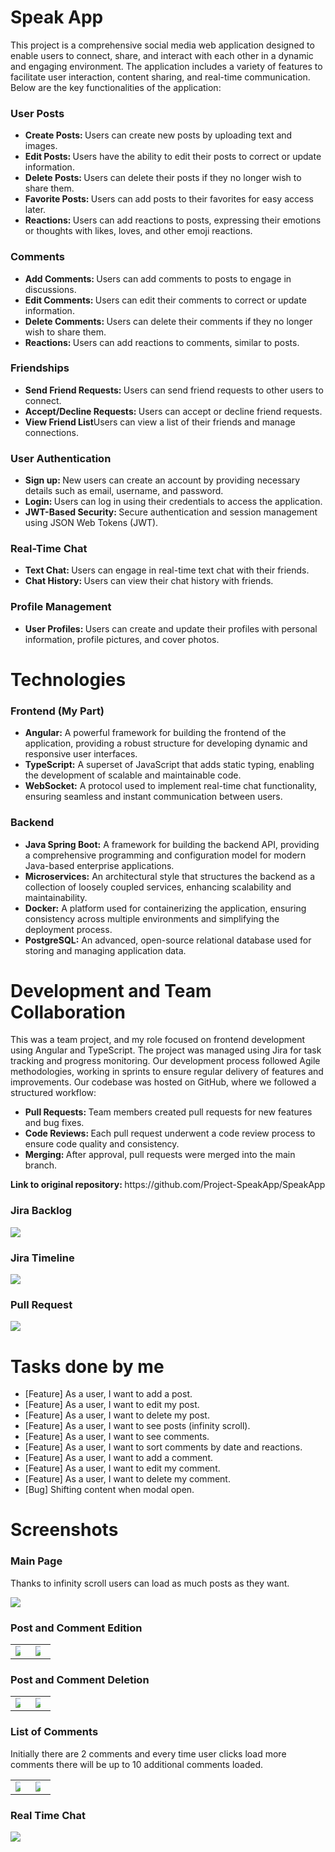 # Speak App
<p>This project is a comprehensive social media web application designed to enable users to connect, share, and interact with each other in a dynamic and engaging environment. The application includes a variety of features to facilitate user interaction, content sharing, and real-time communication. Below are the key functionalities of the application: </p>

### User Posts 
<ul>
    <li><strong>Create Posts: </strong>Users can create new posts by uploading text and images.</li>
    <li><strong>Edit Posts: </strong>Users have the ability to edit their posts to correct or update information.</li>
    <li><strong>Delete Posts: </strong>Users can delete their posts if they no longer wish to share them.</li>
    <li><strong>Favorite Posts: </strong>Users can add posts to their favorites for easy access later.</li>
    <li><strong>Reactions:  </strong>Users can add reactions to posts, expressing their emotions or thoughts with likes, loves, and other emoji reactions.</li>
</ul>

### Comments
<ul> 
    <li><strong>Add Comments: </strong>Users can add comments to posts to engage in discussions.</li>
    <li><strong>Edit Comments: </strong>Users can edit their comments to correct or update information.</li>
    <li><strong>Delete Comments: </strong>Users can delete their comments if they no longer wish to share them.</li>
    <li><strong>Reactions: </strong>Users can add reactions to comments, similar to posts.</li>
</ul>

### Friendships
<ul> 
    <li><strong>Send Friend Requests: </strong>Users can send friend requests to other users to connect.</li>
    <li><strong>Accept/Decline Requests: </strong>Users can accept or decline friend requests.</li>
    <li><strong>View Friend List</strong>Users can view a list of their friends and manage connections.</li>
</ul>

### User Authentication
<ul>
    <li><strong>Sign up: </strong>New users can create an account by providing necessary details such as email, username, and password.</li>
    <li><strong>Login: </strong>Users can log in using their credentials to access the application.</li>
    <li><strong>JWT-Based Security: </strong>Secure authentication and session management using JSON Web Tokens (JWT).</li>
</ul>

### Real-Time Chat
<ul>
    <li><strong>Text Chat: </strong>Users can engage in real-time text chat with their friends.</li>
    <li><strong>Chat History: </strong>Users can view their chat history with friends.</li>
</ul>

### Profile Management
<ul>
    <li><strong>User Profiles: </strong>Users can create and update their profiles with personal information, profile pictures, and cover photos.</li>
</ul>

# Technologies
### Frontend (My Part)
<ul>
    <li><strong>Angular:</strong> A powerful framework for building the frontend of the application, providing a robust structure for developing dynamic and responsive user interfaces.</li>
    <li><strong>TypeScript:</strong> A superset of JavaScript that adds static typing, enabling the development of scalable and maintainable code.</li>
    <li><strong>WebSocket:</strong> A protocol used to implement real-time chat functionality, ensuring seamless and instant communication between users.</li>
</ul>

### Backend
<ul>
    <li><strong>Java Spring Boot:</strong> A framework for building the backend API, providing a comprehensive programming and configuration model for modern Java-based enterprise applications.</li>
    <li><strong>Microservices:</strong> An architectural style that structures the backend as a collection of loosely coupled services, enhancing scalability and maintainability.</li>
    <li><strong>Docker:</strong> A platform used for containerizing the application, ensuring consistency across multiple environments and simplifying the deployment process.</li>
    <li><strong>PostgreSQL:</strong> An advanced, open-source relational database used for storing and managing application data.</li>
</ul>

# Development and Team Collaboration
<p>This was a team project, and my role focused on frontend development using Angular and TypeScript. The project was managed using Jira for task tracking and progress monitoring. Our development process followed Agile methodologies, working in sprints to ensure regular delivery of features and improvements. Our codebase was hosted on GitHub, where we followed a structured workflow:</p>
<ul>
    <li><strong>Pull Requests: </strong>Team members created pull requests for new features and bug fixes.</li>
    <li><strong>Code Reviews: </strong>Each pull request underwent a code review process to ensure code quality and consistency.</li>
    <li><strong>Merging: </strong>After approval, pull requests were merged into the main branch.</li>
</ul>

<p><strong>Link to original repository: </strong>https://github.com/Project-SpeakApp/SpeakApp</p>


### Jira Backlog
<img src="Images/JiraBacklog.png" style="max-width: 100%; height:auto">

### Jira Timeline
<img src="Images/JiraTimeline.png" style="max-width: 100%; height:auto">

### Pull Request
<img src="Images/PR.png" style="max-width: 100%; height:auto">

# Tasks done by me
<ul>
    <li>[Feature] As a user, I want to add a post.</li>
    <li>[Feature] As a user, I want to edit my post.</li>
    <li>[Feature] As a user, I want to delete my post.</li>
    <li>[Feature] As a user, I want to see posts (infinity scroll).</li>
    <li>[Feature] As a user, I want to see comments.</li>
    <li>[Feature] As a user, I want to sort comments by date and reactions.</li>
    <li>[Feature] As a user, I want to add a comment.</li>
    <li>[Feature] As a user, I want to edit my comment.</li>
    <li>[Feature] As a user, I want to delete my comment.</li>
    <li>[Bug] Shifting content when modal open.</li>
</ul>

# Screenshots

### Main Page
<p>Thanks to infinity scroll users can load as much posts as they want.</p>
<img src="Images/MainPage.png" style="max-width: 100%; height:auto">

### Post and Comment Edition

<table>
  <tr>
    <td><img src="Images/PostEdition.png" style="max-width: 50%; height: auto;"></td>
    <td><img src="Images/CommentEdition.png" style="max-width: 50%; height: auto;"></td>
  </tr>
</table>

### Post and Comment Deletion

<table>
  <tr>
    <td><img src="Images/PostDeletion.png" style="max-width: 50%; height: auto;"></td>
    <td><img src="Images/CommentDeletion.png" style="max-width: 50%; height: auto;"></td>
  </tr>
</table>

### List of Comments
<p>Initially there are 2 comments and every time user clicks load more comments there will be up to 10 additional comments loaded.</p>
<table>
  <tr>
    <td><img src="Images/ListOfCommentsHidden.png" style="max-width: 50%; height: auto;"></td>
    <td><img src="Images/ListOfComments.png" style="max-width: 50%; height: auto;"></td>
  </tr>
</table>

### Real Time Chat
<img src="Images/Chat.png" style="max-width: 100%; height:auto">